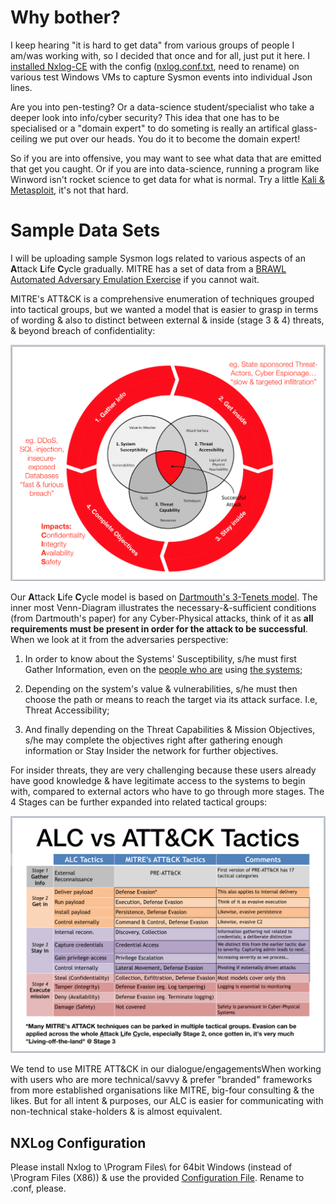 # Why bother?
I keep hearing "it is hard to get data" from various groups of people I am/was working with, so I decided that once and for all, just put it here. I [installed Nxlog-CE](https://nxlog.co/products/nxlog-community-edition/download) with the config ([nxlog.conf.txt](https://github.com/jymcheong/SysmonResources/blob/master/6.%20Sample%20Data/nxlog.conf.txt), need to rename) on various test Windows VMs to capture Sysmon events into individual Json lines.

Are you into pen-testing? Or a data-science student/specialist who take a deeper look into info/cyber security? This idea that one has to be specialised or a "domain expert" to do someting is really an artifical glass-ceiling we put over our heads. You do it to become the domain expert!

So if you are into offensive, you may want to see what data that are emitted that get you caught. Or if you are into data-science, running a program like Winword isn't rocket science to get data for what is normal. Try a little [Kali & Metasploit](https://www.offensive-security.com), it's not that hard.

# Sample Data Sets

I will be uploading sample Sysmon logs related to various aspects of an **A**ttack **L**ife **C**ycle gradually. MITRE has a set of data from a [BRAWL Automated Adversary Emulation Exercise](https://github.com/mitre/brawl-public-game-001/tree/master/data) if you cannot wait.

MITRE's ATT&CK is a comprehensive enumeration of techniques grouped into tactical groups, but we wanted a model that is easier to grasp in terms of wording & also to distinct between external & inside (stage 3 & 4) threats, & beyond breach of confidentiality:

![](img/alc.png)

Our **A**ttack **L**ife **C**ycle model is based on [Dartmouth's 3-Tenets model](http://www.dartmouth.edu/~gvc/ThreeTenetsSPIE.pdf). The inner most Venn-Diagram illustrates the necessary-&-sufficient conditions (from Dartmouth's paper) for any Cyber-Physical attacks, think of it as **all requirements must be present in order for the attack to be successful**. When we look at it from the adversaries perspective:

1. In order to know about the Systems' Susceptibility, s/he must first Gather Information, even on the [people who are](https://www.linkedin.com/pulse/soldiers-targeted-terrorists-posing-beautiful-women-online-tilford/) using [the systems](https://www.theguardian.com/world/2018/jan/28/fitness-tracking-app-gives-away-location-of-secret-us-army-bases);

2. Depending on the system's value & vulnerabilities, s/he must then choose the path or means to reach the target via its attack surface. I.e, Threat Accessibility;

3. And finally depending on the Threat Capabilities & Mission Objectives, s/he may complete the objectives right after gathering enough information or Stay Insider the network for further objectives.

For insider threats, they are very challenging because these users already have good knowledge & have legitimate access to the systems to begin with, compared to external actors who have to go through more stages. The 4 Stages can be further expanded into related tactical groups: 

![](img/alcVSattack.png)

We tend to use MITRE ATT&CK in our dialogue/engagementsWhen working with users who are more technical/savvy & prefer "branded" frameworks from more established organisations like MITRE, big-four consulting & the likes. But for all intent & purposes, our ALC is easier for communicating with non-technical stake-holders & is almost equivalent.



## NXLog Configuration

Please install Nxlog to \Program Files\ for 64bit Windows (instead of \Program Files (X86)) & use the provided [Configuration File](nxlog.conf.txt). Rename to .conf, please.

